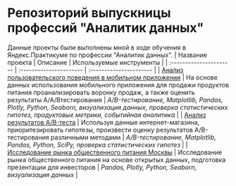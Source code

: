 # Репозиторий выпускницы профессий "Аналитик данных"
Данные проекты были выполнены мной в ходе обучения в Яндекс.Практикуме по профессии "Аналитик данных".
| Название проекта | Описание | Используемые инструменты | 
| :---------------------- | :---------------------- | :---------------------- |
| [Анализ пользовательского поведения в мобильном приложении](marketing_analysis) | На основе данных использования мобильного приложения для продажи продуктов питания проанализировать воронку продаж, а также оценить результаты A/A/Bтестирования | *A/B-тестирование, Matplotlib, Pandas, Plotly, Python, Seaborn, визуализация данных, проверка статистических гипотез, продуктовые метрики, событийная аналитика* |
| [Анализ результатов A/B-теста](a_b_test) | Используя данные интернет-магазина, приоритезировать гипотезы, произвести оценку результатов A/B-тестирования различными методами | *A/B-тестирование, Matplotlib, Pandas, Python, SciPy, проверка статистических гипотез* |
| [Исследование рынка общественного питания Москвы](moscow_cafe_analitics) | Исследование рынка общественного питания на основе открытых данных, подготовка презентации для инвесторов | *Pandas, Plotly, Python, Seaborn, визуализация данных* |
